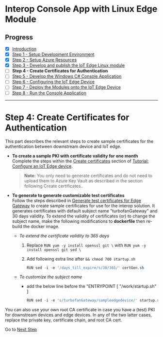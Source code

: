 # Interop Console App with Linux Edge Module
## Progress

- [x] [Introduction](../README.md)  
- [x] [Step 1 - Setup Development Environment](./Setup%20DevVM.MD)   
- [x] [Step 2 - Setup Azure Resources](./Setup%20Azure%20Resources.MD)  
- [x] [Step 3 - Develop and publish the IoT Edge Linux module](./Develop%20and%20publish%20the%20IoT%20edge%20Linux%20module.MD)  
- [ ] **Step 4 - Create Certificates for Authentication**  
- [ ] [Step 5 - Develop the Windows C# Console Application](./Develop%20the%20Windows%20C%23%20Console%20Application.MD)  
- [ ] [Step 6 - Configuring the IoT Edge Device](./Configuring%20the%20IoT%20Edge%20Device.MD)  
- [ ] [Step 7 - Deploy the Modules onto the IoT Edge Device](./Deploy%20the%20Modules%20onto%20the%20IoT%20Edge%20Device.MD)  
- [ ] [Step 8 - Run the Console Application](./Run%20the%20Console%20Application.MD)  
---
# Step 4: Create Certificates for Authentication
This part describes the relevant steps to create sample certificates for the authentication between downstream device and IoT edge.

* **To create a sample PKI with certificate validity for one month**  
 Complete the steps within the [Create certificates](https://docs.microsoft.com/azure/iot-edge/tutorial-machine-learning-edge-05-configure-edge-device#create-certificates) section of [Tutorial: Configure an IoT Edge device](https://docs.microsoft.com/azure/iot-edge/tutorial-machine-learning-edge-05-configure-edge-device).  
    > **Note:** You only need to generate certificates and do not need to upload them to Azure Key Vault as described in the section following Create certificates.. 

* **To generate to generate customizable test certificates**  
Follow the steps described in [Generate test certificates for Edge Gateway](https://github.com/Azure-Samples/IoTEdgeAndMlSample/tree/master/CreateCertificates) to create sample certificates for use for the interop solution. It generates certificates with default subject name "turbofanGateway" and 30 days validity. To extend the validity of certificates (or) to change the subject name, make the following modifications to **dockerfile** then re-build the docker image.

    * _To extend the certificate validity to 365 days_
        1. Replace `RUN yum -y install openssl git \` with `RUN yum -y install openssl git sed \`
      
        1. Add following extra line after `&& chmod 700 startup.sh`
            ```powershell
            RUN sed -i -e '/days_till_expire/s/30/365/' certGen.sh
            ```

    * _To customize the subject name_  
        * add the below line before the "ENTRYPOINT [ "/work/startup.sh" ]
            ```powershell
            RUN sed -i -e 's/turbofanGateway/sampleedgedevice/' startup.sh
            ```
You can also use your own root CA certificate in case you have a (test) PKI for downstream devices and edge devices. In any of the two latter cases, replace the private key, certificate chain, and root CA cert.

Go to [Next Step](./Develop%20the%20Windows%20C%23%20Console%20Application.MD)  
